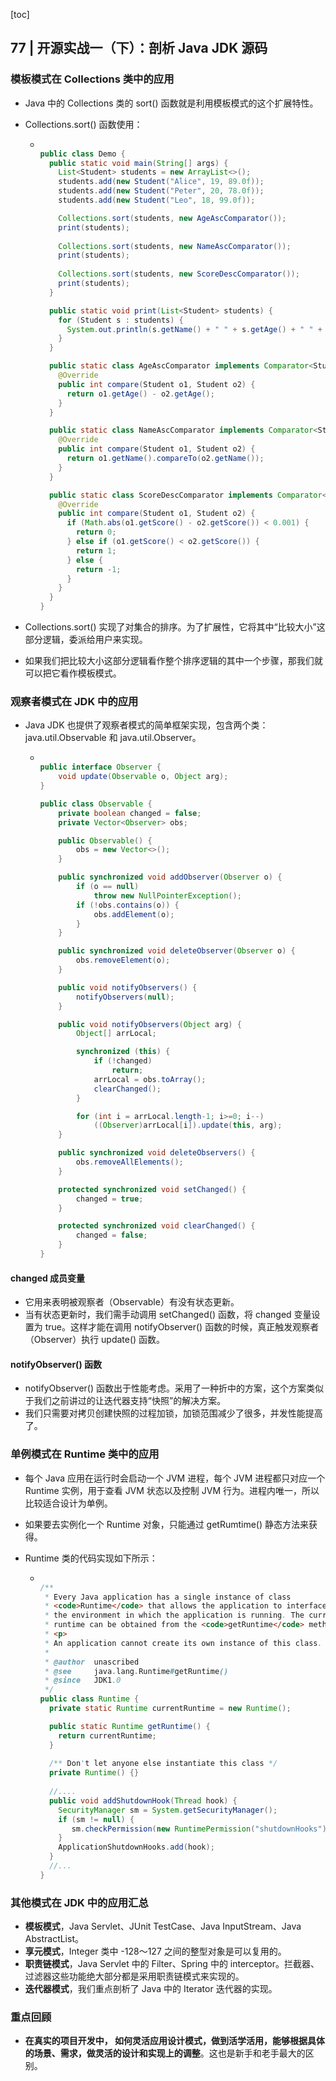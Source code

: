 [toc]

## 77 | 开源实战一（下）：剖析 Java JDK 源码

### 模板模式在 Collections 类中的应用

-   Java 中的 Collections 类的 sort() 函数就是利用模板模式的这个扩展特性。

-   Collections.sort() 函数使用：

    -   ```java
        
        public class Demo {
          public static void main(String[] args) {
            List<Student> students = new ArrayList<>();
            students.add(new Student("Alice", 19, 89.0f));
            students.add(new Student("Peter", 20, 78.0f));
            students.add(new Student("Leo", 18, 99.0f));
        
            Collections.sort(students, new AgeAscComparator());
            print(students);
            
            Collections.sort(students, new NameAscComparator());
            print(students);
            
            Collections.sort(students, new ScoreDescComparator());
            print(students);
          }
        
          public static void print(List<Student> students) {
            for (Student s : students) {
              System.out.println(s.getName() + " " + s.getAge() + " " + s.getScore());
            }
          }
        
          public static class AgeAscComparator implements Comparator<Student> {
            @Override
            public int compare(Student o1, Student o2) {
              return o1.getAge() - o2.getAge();
            }
          }
        
          public static class NameAscComparator implements Comparator<Student> {
            @Override
            public int compare(Student o1, Student o2) {
              return o1.getName().compareTo(o2.getName());
            }
          }
        
          public static class ScoreDescComparator implements Comparator<Student> {
            @Override
            public int compare(Student o1, Student o2) {
              if (Math.abs(o1.getScore() - o2.getScore()) < 0.001) {
                return 0;
              } else if (o1.getScore() < o2.getScore()) {
                return 1;
              } else {
                return -1;
              }
            }
          }
        }
        ```

-   Collections.sort() 实现了对集合的排序。为了扩展性，它将其中“比较大小”这部分逻辑，委派给用户来实现。

-   如果我们把比较大小这部分逻辑看作整个排序逻辑的其中一个步骤，那我们就可以把它看作模板模式。

### 观察者模式在 JDK 中的应用

-   Java JDK 也提供了观察者模式的简单框架实现，包含两个类：java.util.Observable 和 java.util.Observer。

    -   ```java
        
        public interface Observer {
            void update(Observable o, Object arg);
        }
        
        public class Observable {
            private boolean changed = false;
            private Vector<Observer> obs;
        
            public Observable() {
                obs = new Vector<>();
            }
        
            public synchronized void addObserver(Observer o) {
                if (o == null)
                    throw new NullPointerException();
                if (!obs.contains(o)) {
                    obs.addElement(o);
                }
            }
        
            public synchronized void deleteObserver(Observer o) {
                obs.removeElement(o);
            }
        
            public void notifyObservers() {
                notifyObservers(null);
            }
        
            public void notifyObservers(Object arg) {
                Object[] arrLocal;
        
                synchronized (this) {
                    if (!changed)
                        return;
                    arrLocal = obs.toArray();
                    clearChanged();
                }
        
                for (int i = arrLocal.length-1; i>=0; i--)
                    ((Observer)arrLocal[i]).update(this, arg);
            }
        
            public synchronized void deleteObservers() {
                obs.removeAllElements();
            }
        
            protected synchronized void setChanged() {
                changed = true;
            }
        
            protected synchronized void clearChanged() {
                changed = false;
            }
        }
        ```

#### changed 成员变量

-   它用来表明被观察者（Observable）有没有状态更新。
-   当有状态更新时，我们需手动调用 setChanged() 函数，将 changed 变量设置为 true。这样才能在调用 notifyObserver() 函数的时候，真正触发观察者（Observer）执行 update() 函数。

#### notifyObserver() 函数

-   notifyObserver() 函数出于性能考虑。采用了一种折中的方案，这个方案类似于我们之前讲过的让迭代器支持“快照”的解决方案。
-   我们只需要对拷贝创建快照的过程加锁，加锁范围减少了很多，并发性能提高了。

### 单例模式在 Runtime 类中的应用

-   每个 Java 应用在运行时会启动一个 JVM 进程，每个 JVM 进程都只对应一个 Runtime 实例，用于查看 JVM 状态以及控制 JVM 行为。进程内唯一，所以比较适合设计为单例。

-   如果要去实例化一个 Runtime 对象，只能通过 getRumtime() 静态方法来获得。

-   Runtime 类的代码实现如下所示：

    -   ```java
        
        /**
         * Every Java application has a single instance of class
         * <code>Runtime</code> that allows the application to interface with
         * the environment in which the application is running. The current
         * runtime can be obtained from the <code>getRuntime</code> method.
         * <p>
         * An application cannot create its own instance of this class.
         *
         * @author  unascribed
         * @see     java.lang.Runtime#getRuntime()
         * @since   JDK1.0
         */
        public class Runtime {
          private static Runtime currentRuntime = new Runtime();
        
          public static Runtime getRuntime() {
            return currentRuntime;
          }
          
          /** Don't let anyone else instantiate this class */
          private Runtime() {}
          
          //....
          public void addShutdownHook(Thread hook) {
            SecurityManager sm = System.getSecurityManager();
            if (sm != null) {
               sm.checkPermission(new RuntimePermission("shutdownHooks"));
            }
            ApplicationShutdownHooks.add(hook);
          }
          //...
        }
        ```

### 其他模式在 JDK 中的应用汇总

-   **模板模式**，Java Servlet、JUnit TestCase、Java InputStream、Java AbstractList。
-   **享元模式**，Integer 类中 -128～127 之间的整型对象是可以复用的。
-   **职责链模式**，Java Servlet 中的 Filter、Spring 中的 interceptor。拦截器、过滤器这些功能绝大部分都是采用职责链模式来实现的。
-   **迭代器模式**，我们重点剖析了 Java 中的 Iterator 迭代器的实现。

### 重点回顾

-   **在真实的项目开发中， 如何灵活应用设计模式，做到活学活用，能够根据具体的场景、需求，做灵活的设计和实现上的调整**。这也是新手和老手最大的区别。